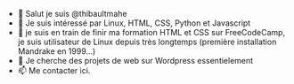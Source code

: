 - 👋 Salut je suis @thibaultmahe
- 👀 Je suis intéressé par Linux, HTML, CSS, Python et Javascript
- 🌱 je suis en train de finir ma formation HTML et CSS sur FreeCodeCamp, je suis utilisateur de Linux depuis très longtemps (première installation Mandrake en 1999...)
- 💞️ Je cherche des projets de web sur Wordpress essentielement
- 📫 Me contacter ici.

<!---
thibaultmahe/thibaultmahe is a ✨ special ✨ repository because its `README.md` (this file) appears on your GitHub profile.
You can click the Preview link to take a look at your changes.
--->
